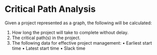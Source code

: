 # Critical Path Analysis

Given a project represented as a graph, the following will be calculated:
1.	How long the project will take to complete without delay.
2.	The critical path(s) in the project.
3.	The following data for effective project management:
•	Earliest start time
•	Latest start time
•	Slack time
